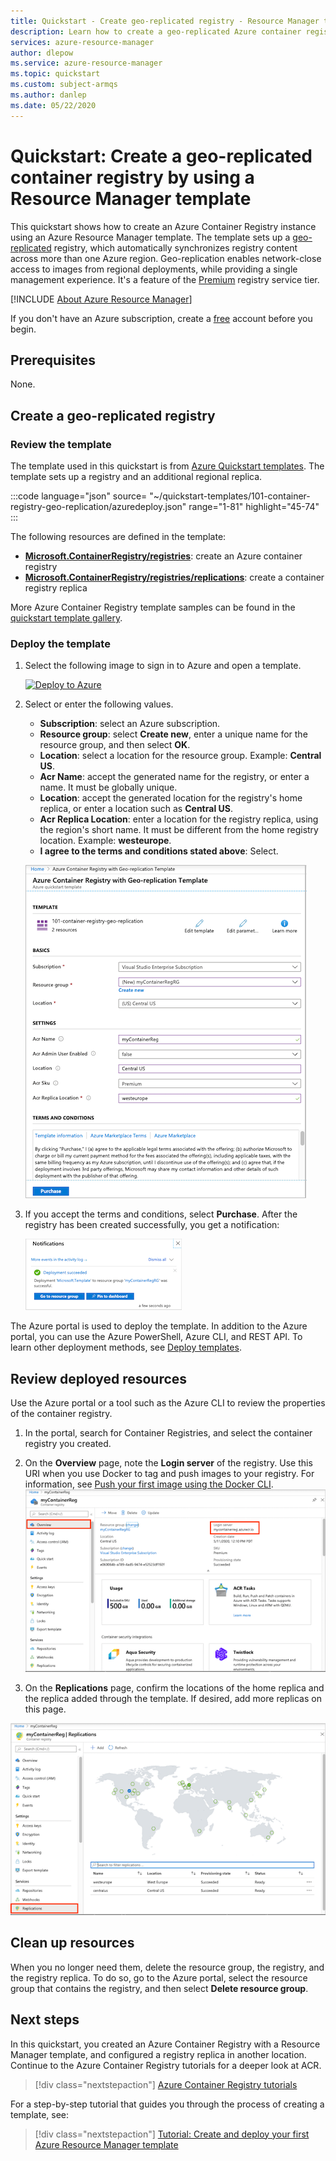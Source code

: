 ```yaml
---
title: Quickstart - Create geo-replicated registry - Resource Manager template
description: Learn how to create a geo-replicated Azure container registry by using an Azure Resource Manager template.
services: azure-resource-manager
author: dlepow
ms.service: azure-resource-manager
ms.topic: quickstart
ms.custom: subject-armqs
ms.author: danlep
ms.date: 05/22/2020
---
```


# Quickstart: Create a geo-replicated container registry by using a Resource Manager template

This quickstart shows how to create an Azure Container Registry instance using an Azure Resource Manager template. The template sets up a [geo-replicated](container-registry-geo-replication.md) registry, which automatically synchronizes registry content across more than one Azure region. Geo-replication enables network-close access to images from regional deployments, while providing a single management experience. It's a feature of the [Premium](container-registry-skus.md) registry service tier. 

[!INCLUDE [About Azure Resource Manager](../../includes/resource-manager-quickstart-introduction.md)]

If you don't have an Azure subscription, create a [free](https://azure.microsoft.com/free/) account before you begin.

## Prerequisites

None.

## Create a geo-replicated registry

### Review the template

The template used in this quickstart is from [Azure Quickstart templates](https://azure.microsoft.com/resources/templates/101-container-registry-geo-replication/). The template sets up a registry and an additional regional replica.

:::code language="json" source=
"~/quickstart-templates/101-container-registry-geo-replication/azuredeploy.json" range="1-81" highlight="45-74" :::

The following resources are defined in the template:

* **[Microsoft.ContainerRegistry/registries](/azure/templates/microsoft.containerregistry/registries)**: create an Azure container registry
* **[Microsoft.ContainerRegistry/registries/replications](/azure/templates/microsoft.containerregistry/registries/replications)**: create a container registry replica

More Azure Container Registry template samples can be found in the [quickstart template gallery](https://azure.microsoft.com/resources/templates/?resourceType=Microsoft.Containerregistry&pageNumber=1&sort=Popular).

### Deploy the template

 1. Select the following image to sign in to Azure and open a template.

    [![Deploy to Azure](../media/template-deployments/deploy-to-azure.svg)](https://portal.azure.com/#create/Microsoft.Template/uri/https%3A%2F%2Fraw.githubusercontent.com%2FAzure%2Fazure-quickstart-templates%2Fmaster%2F101-container-registry-geo-replication%2Fazuredeploy.json)

 2. Select or enter the following values.

    * **Subscription**: select an Azure subscription.
    * **Resource group**: select **Create new**, enter a unique name for the resource group, and then select **OK**.
    * **Location**: select a location for the resource group. Example: **Central US**.
    * **Acr Name**: accept the generated name for the registry, or enter a name. It must be globally unique.
    * **Location**: accept the generated location for the registry's home replica, or enter a location such as **Central US**. 
    * **Acr Replica Location**: enter a location for the registry replica, using the region's short name. It must be different from the home registry location. Example: **westeurope**.
    * **I agree to the terms and conditions stated above**: Select.

    ![Template properties](media/container-registry-get-started-geo-replication-template/template-properties.png)

 3. If you accept the terms and conditions, select **Purchase**. After the registry has been created successfully, you get a notification:

    ![Portal notification](media/container-registry-get-started-geo-replication-template/deployment-notification.png)

 The Azure portal is used to deploy the template. In addition to the Azure portal, you can use the Azure PowerShell, Azure CLI, and REST API. To learn other deployment methods, see [Deploy templates](../azure-resource-manager/templates/deploy-cli.md).

## Review deployed resources

Use the Azure portal or a tool such as the Azure CLI to review the properties of the container registry.

1. In the portal, search for Container Registries, and select the container registry you created.

1. On the **Overview** page, note the **Login server** of the registry. Use this URI when you use Docker to tag and push images to your registry. For information, see [Push your first image using the Docker CLI](container-registry-get-started-docker-cli.md).
    ![Registry overview](media/container-registry-get-started-geo-replication-template/registry-overview.png)

1. On the **Replications** page, confirm the locations of the home replica and the replica added through the template. If desired, add more replicas on this page.

  ![Registry replications](media/container-registry-get-started-geo-replication-template/registry-replications.png)

## Clean up resources

When you no longer need them, delete the resource group, the registry, and the registry replica. To do so, go to the Azure portal, select the resource group that contains the registry, and then select **Delete resource group**.


## Next steps

In this quickstart, you created an Azure Container Registry with a Resource Manager template, and configured a registry replica in another location. Continue to the Azure Container Registry tutorials for a deeper look at ACR.

> [!div class="nextstepaction"]
> [Azure Container Registry tutorials](container-registry-tutorial-prepare-registry.md)

For a step-by-step tutorial that guides you through the process of creating a template, see:

> [!div class="nextstepaction"]
> [Tutorial: Create and deploy your first Azure Resource Manager template](/azure/azure-resource-manager/templates/template-tutorial-create-first-template.md)